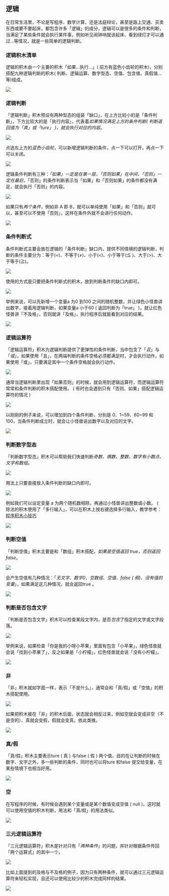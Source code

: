 ## 逻辑

在日常生活里，不论是写程序、数学计算，还是法庭辩论，甚至是路上交通、买卖东西或要不要起床，都包含许多「逻辑」的成分，逻辑可以是很多的条件和判断，当满足了某些条件就会执行某件事，例如听见闹钟响就该起床、看到绿灯才可以通过...等情况，就是一些简单的逻辑判断。

### 逻辑积木清单

逻辑的积木由一个主要的积木「如果...执行...」( 前方有蓝色小齿轮的积木)，分别搭配九种逻辑判断的积木( 判断、逻辑运算、数字型态、空值、包含值、真假值...等)组成。

![](logic/upload_d74453b817d8cbc8f67420a7333056cb.png)

### 逻辑判断

「逻辑判断」积木预设有两种型态的组装「缺口」，在上方比较小的是「条件判断」，下方比较大的是「执行内容」，代表着*如果情况满足上方的条件判断( 判断返回值为「真」或「ture」 )，就会执行对应的内容*。

![](logic/upload_16cadd8a887cd7d7c8571d29cb6dc5be.png)

点选左上方的*蓝色小齿轮*，可以新增逻辑判断的条件，点一下可以打开，再点一下可以关闭。

![](logic/upload_c1d95e67bf824e8681c654f61745add0.gif)

逻辑条件判断有三种：*「如果」一定是在第一层，「否则如果」在中间，「否则」一定在最后*，「否则」的条件判断表示当「如果」和「否则如果」的条件都没有满足，就会执行「否则」的内容。

![](logic/upload_5945cdf322fcb3bf5cabddaec5e06cc4.png)

如果只有*两个条件*，例如非 A 即 B，就可以单纯使用「如果」和「否则」就可以，甚至可以不使用「否则」，这样在条件外就不会进行任何动作。

![](logic/upload_fbf73927c61a23deda1b01145a3de5a1.png)

### 条件判断式

条件判断式主要会放在逻辑的「条件判断」缺口内，提供不同情境的逻辑判断，判断的条件主要分为：等于(=)、不等于(≠)、小于(<)、小于等于(≦ )、大于(>)、大于等于(≧)。

![](logic/upload_cb9448f68887c711b063359ef36932b8.png)

使用的方式是只要把条件判断式的积木，放到判断条件的缺口内即可。

![](logic/upload_186028a15795813539076734ad9ff8f0.png)

举例来说，可以先新增一个变量a 为0 到100 之间的随机整数，并让绿色小怪兽讲出数字，接着用逻辑判断，如果变量a 小于60 ( 返回判断为「true」 )，就让红色怪兽讲「不及格」，否则就讲「及格」，执行程序后就能看到对应的结果。

![](logic/upload_eeaa27d92157eade277a5dcf36857317.png)

### 逻辑运算符

「逻辑运算符」积木为逻辑判断提供了更弹性的条件判断，当中包含了「*且*」与「*或*」，如果使用「且」，在两端判断的条件空格必须都满足时，才会执行动作，如果使用「或」，只要满足其中一个条件空格就会执行动作。

![](logic/upload_8f782a8a26b0d48c224cea14db2e418c.png)

通常当逻辑判断里出现「如果否则」的时候，就会用到逻辑运算符，而逻辑运算符常常和条件判断的积木搭配使用。 ( 有时也会遇到只有「否则、如果」搭配逻辑运算符的情况 )

![](logic/upload_42f9c58678c6331a73c6000333291869.png)

以刚刚的例子来说，可以增加到四个条件判断，分别是 0、1~59、60~99 和 100，当条件判断成立时，就会让小怪兽说出数字以及对应的文字。

![](logic/upload_e11ae559f854d5034ee6a9400629a365.png)

### 判断数字型态

「判断数字型态」积木可以帮助我们快速判断*奇数、偶数、整数、数字有小数点、文字和数组*。

![](logic/upload_d6587c54a4a8a374d8c3526cce3d3080.png)

用法上只要直接放入条件判断的缺口内即可。

![](logic/upload_b154c49ccea77e77c9a8018d8a4e6c3c.png)

例如我们可以设定变量 a 为两个随机数相除，再通过小怪兽讲出整数或小数。 ( 除法的积木使用了「多行输入」，可以在积木上按右键选择多行输入，教学参考：[程序积木小技巧](../info/software.html#id7)

![](logic/upload_32bdf404013aa3ff57dbfd13ec0cba63.jpg)

### 判断空值

「判断空值」积木主要是和「数组」积木搭配，*如果是空值返回 true，否则返回 false*。

![](logic/upload_940a527a986f027d4312a3e3f9f908e6.png)

会产生空值有几种情况：「*无文字、数字0、空数组、空值、false ( 假)、没有值的变量*」，如果满足这几种情况，就会返回true 。

![](logic/upload_d3859a77c9c8d2f118e63f93daad933b.png)

### 判断是否包含文字

「判断是否包含文字」积木可以检查某段文字内，是否*包含*了指定的文字或文字段落。

![](logic/upload_e19fc6c7bb1646e1c55ae7742d71f5ea.png)

举例来说，如果检查「你是我的小呀小苹果」里面有包含「小苹果」，绿色怪兽就会说「找到小苹果了」，反之如果是「小柠檬」，红色怪兽就会说「没有小柠檬」。

![](logic/upload_db8ca02956d5db204ba27bc507384141.jpg)

### 非

「非」积木就如字面一样，表示「不是什么」，通常会和「真/假」或「空值」的积木搭配使用。

![](logic/upload_8e537cdd9a0fbe90e1305185cedc64c5.png)

如果把积木接在「非」的积木后面，状态就会相反过来，例如空就会变成非空（不是空的）、真就会变假，假就会变真，依此类推。

![](logic/upload_4594830254e82507a032e5679cac1ddc.jpg)

### 真/假

「真/假」积木主要表示ture ( 真 ) 与false ( 假 ) 两个值，目的在让判断的时候在数字、文字之外，多一些判断的条件，同时也可以将ture 和false 提交给变量，在某些情境下也相当好用。

![](logic/upload_48176ba391825c26aaef72b3595b60be.png)

### 空

在写程序的时候，有时候会遇到某个变量或是某个数值变成空值 ( null )，这时就可以使用空值的积木判断，用法和「真/假」的用法类似。

![](logic/upload_810b05b8276ef7170332561e0d1e94b8.png)

### 三元逻辑运算符

「三元逻辑运算符」积木是针对只有「*两种条件*」的问题，并针对根据条件传回「两个运算式」的其中一个。

![](logic/upload_f62416838b47bcaf4ef9a3085dad9247.png)

比如上面提到的及格与不及格的例子，因为只有两种条件，就可以通过三元逻辑运算符来轻松实现，且还可以使用比较少的积木完成同样的结果。

![](logic/upload_e71e8699fedf0988d8a4d0b7a122f5d1.jpg)
